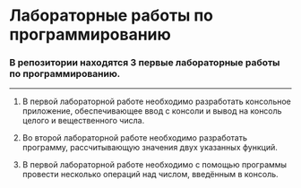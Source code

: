 # Лабораторные работы по программированию

### В репозитории находятся 3 первые лабораторные работы по программированию.

____

1. В первой лабораторной работе необходимо разработать консольное приложение, обеспечивающее ввод с консоли и вывод на консоль целого и вещественного числа.

2. Во второй лабораторной работе необходимо разработать программу, рассчитывающую значения двух указанных функций.

3. В первой лабораторной работе необходимо с помощью программы провести несколько операций над числом, введённым в консоль.
